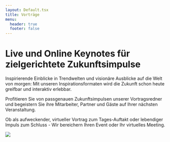 ```yaml
---
layout: Default.tsx
title: Vorträge
menu:
  header: true
  footer: false
---
```


# Live und Online Keynotes für zielgerichtete Zukunftsimpulse

Inspirierende Einblicke in Trendwelten und visionäre Ausblicke auf die Welt von
morgen: Mit unseren Inspirationsformaten wird die Zukunft schon heute greifbar
und interaktiv erlebbar.

Profitieren Sie von passgenauen Zukunftsimpulsen unserer Vortragsredner und
begeistern Sie ihre Mitarbeiter, Partner und Gäste auf Ihrer nächsten
Veranstaltung.

Ob als aufweckender, virtueller Vortrag zum Tages-Auftakt oder lebendiger Impuls
zum Schluss - Wir bereichern Ihren Event oder Ihr virtuelles Meeting.

![](/media/images/lecture-g3ac5ad732_1280.webp)
